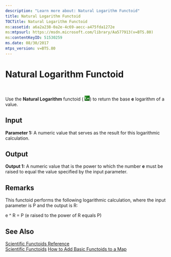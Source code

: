 ```yaml
---
description: "Learn more about: Natural Logarithm Functoid"
title: Natural Logarithm Functoid
TOCTitle: Natural Logarithm Functoid
ms:assetid: a6a2a238-0a2e-4c69-aecc-a475fda1272e
ms:mtpsurl: https://msdn.microsoft.com/library/Aa577913(v=BTS.80)
ms:contentKeyID: 51530259
ms.date: 08/30/2017
mtps_version: v=BTS.80
---
```


# Natural Logarithm Functoid

 

Use the **Natural Logarithm** functoid ( ![](images/Aa561631.77f2b922-d1ce-44ab-8c30-4d899698f93e(BTS.80).jpeg)) to return the base **e** logarithm of a value.

## Input

**Parameter 1:** A numeric value that serves as the result for this logarithmic calculation.

## Output

**Output 1:** A numeric value that is the power to which the number **e** must be raised to equal the value specified by the input parameter.

## Remarks

This functoid performs the following logarithmic calculation, where the input parameter is P and the output is R:

e ^ R = P (e raised to the power of R equals P)

## See Also

[Scientific Functoids Reference](scientific-functoids-reference.md)  
[Scientific Functoids](https://msdn.microsoft.com/library/aa546775\(v=bts.80\))  
[How to Add Basic Functoids to a Map](https://msdn.microsoft.com/library/aa560635\(v=bts.80\))

